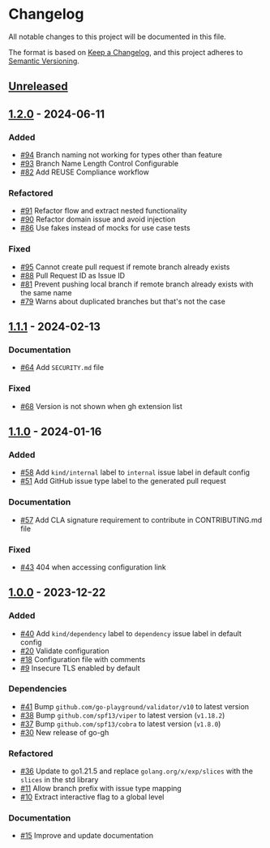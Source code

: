 # Changelog

All notable changes to this project will be documented in this file.

The format is based on [Keep a Changelog](https://keepachangelog.com/en/1.0.0/),
and this project adheres to [Semantic Versioning](https://semver.org/spec/v2.0.0.html).

## [Unreleased]

## [1.2.0] - 2024-06-11

### Added

- [#94](https://github.com/InditexTech/gh-sherpa/issues/94) Branch naming not working for types other than feature
- [#93](https://github.com/InditexTech/gh-sherpa/issues/93) Branch Name Length Control Configurable
- [#82](https://github.com/InditexTech/gh-sherpa/issues/82) Add REUSE Compliance workflow

### Refactored

- [#91](https://github.com/InditexTech/gh-sherpa/issues/91) Refactor flow and extract nested functionality
- [#90](https://github.com/InditexTech/gh-sherpa/issues/90) Refactor domain issue and avoid injection
- [#86](https://github.com/InditexTech/gh-sherpa/issues/86) Use fakes instead of mocks for use case tests

### Fixed

- [#95](https://github.com/InditexTech/gh-sherpa/issues/95) Cannot create pull request if remote branch already exists
- [#88](https://github.com/InditexTech/gh-sherpa/issues/88) Pull Request ID as Issue ID
- [#81](https://github.com/InditexTech/gh-sherpa/issues/81) Prevent pushing local branch if remote branch already exists with the same name
- [#79](https://github.com/InditexTech/gh-sherpa/issues/79) Warns about duplicated branches but that's not the case

## [1.1.1] - 2024-02-13

### Documentation

- [#64](https://github.com/InditexTech/gh-sherpa/issues/64) Add `SECURITY.md` file

### Fixed

- [#68](https://github.com/InditexTech/gh-sherpa/issues/68) Version is not shown when gh extension list

## [1.1.0] - 2024-01-16

### Added

- [#58](https://github.com/InditexTech/gh-sherpa/issues/58) Add `kind/internal` label to `internal` issue label in default config
- [#51](https://github.com/InditexTech/gh-sherpa/issues/51) Add GitHub issue type label to the generated pull request

### Documentation

- [#57](https://github.com/InditexTech/gh-sherpa/issues/57) Add CLA signature requirement to contribute in CONTRIBUTING.md file

### Fixed

- [#43](https://github.com/InditexTech/gh-sherpa/issues/43) 404 when accessing configuration link

## [1.0.0] - 2023-12-22

### Added

- [#40](https://github.com/InditexTech/gh-sherpa/issues/40) Add `kind/dependency` label to `dependency` issue label in default config
- [#20](https://github.com/InditexTech/gh-sherpa/issues/20) Validate configuration
- [#18](https://github.com/InditexTech/gh-sherpa/issues/18) Configuration file with comments
- [#9](https://github.com/InditexTech/gh-sherpa/issues/9) Insecure TLS enabled by default

### Dependencies

- [#41](https://github.com/InditexTech/gh-sherpa/issues/41) Bump `github.com/go-playground/validator/v10` to latest version
- [#38](https://github.com/InditexTech/gh-sherpa/issues/38) Bump `github.com/spf13/viper` to latest version (`v1.18.2`)
- [#37](https://github.com/InditexTech/gh-sherpa/issues/37) Bump `github.com/spf13/cobra` to latest version (`v1.8.0`)
- [#30](https://github.com/InditexTech/gh-sherpa/issues/30) New release of go-gh

### Refactored

- [#36](https://github.com/InditexTech/gh-sherpa/issues/36) Update to go1.21.5 and replace `golang.org/x/exp/slices` with the `slices` in the std library
- [#11](https://github.com/InditexTech/gh-sherpa/issues/11) Allow branch prefix with issue type mapping
- [#10](https://github.com/InditexTech/gh-sherpa/issues/10) Extract interactive flag to a global level

### Documentation

- [#15](https://github.com/InditexTech/gh-sherpa/issues/15) Improve and update documentation

[Unreleased]: https://github.com/InditexTech/gh-sherpa/compare/1.2.0...main
[1.2.0]: https://github.com/InditexTech/gh-sherpa/compare/1.1.1...1.2.0
[1.1.1]: https://github.com/InditexTech/gh-sherpa/compare/1.1.0...1.1.1
[1.1.0]: https://github.com/InditexTech/gh-sherpa/compare/1.0.0...1.1.0
[1.0.0]: https://github.com/InditexTech/gh-sherpa/commits/1.0.0
